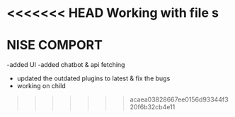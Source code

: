 <<<<<<< HEAD
Working with file s
=======

# NISE COMPORT

-added UI
-added chatbot & api fetching
- updated the outdated plugins to latest & fix the bugs
- working on child
>>>>>>> acaea03828667ee0156d93344f320f6b32cb4e11
